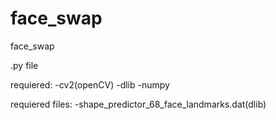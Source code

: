 # face_swap
face_swap

.py file

requiered:
-cv2(openCV)
-dlib
-numpy

requiered files:
-shape_predictor_68_face_landmarks.dat(dlib)
